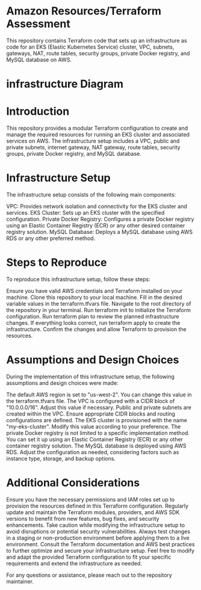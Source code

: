 # Amazon Resources/Terraform Assessment
This repository contains Terraform code that sets up an infrastructure as code for an EKS (Elastic Kubernetes Service) cluster, VPC, subnets, gateways, NAT, route tables, security groups, private Docker registry, and MySQL database on AWS.

# infrastructure Diagram


# Introduction
This repository provides a modular Terraform configuration to create and manage the required resources for running an EKS cluster and associated services on AWS. The infrastructure setup includes a VPC, public and private subnets, internet gateway, NAT gateway, route tables, security groups, private Docker registry, and MySQL database.

# Infrastructure Setup
The infrastructure setup consists of the following main components:

VPC: Provides network isolation and connectivity for the EKS cluster and services.
EKS Cluster: Sets up an EKS cluster with the specified configuration.
Private Docker Registry: Configures a private Docker registry using an Elastic Container Registry (ECR) or any other desired container registry solution.
MySQL Database: Deploys a MySQL database using AWS RDS or any other preferred method.

# Steps to Reproduce
To reproduce this infrastructure setup, follow these steps:

Ensure you have valid AWS credentials and Terraform installed on your machine.
Clone this repository to your local machine.
Fill in the desired variable values in the terraform.tfvars file.
Navigate to the root directory of the repository in your terminal.
Run terraform init to initialize the Terraform configuration.
Run terraform plan to review the planned infrastructure changes.
If everything looks correct, run terraform apply to create the infrastructure.
Confirm the changes and allow Terraform to provision the resources.

# Assumptions and Design Choices
During the implementation of this infrastructure setup, the following assumptions and design choices were made:

The default AWS region is set to "us-west-2". You can change this value in the terraform.tfvars file.
The VPC is configured with a CIDR block of "10.0.0.0/16". Adjust this value if necessary.
Public and private subnets are created within the VPC. Ensure appropriate CIDR blocks and routing configurations are defined.
The EKS cluster is provisioned with the name "my-eks-cluster". Modify this value according to your preference.
The private Docker registry is not limited to a specific implementation method. You can set it up using an Elastic Container Registry (ECR) or any other container registry solution.
The MySQL database is deployed using AWS RDS. Adjust the configuration as needed, considering factors such as instance type, storage, and backup options.

# Additional Considerations
Ensure you have the necessary permissions and IAM roles set up to provision the resources defined in this Terraform configuration.
Regularly update and maintain the Terraform modules, providers, and AWS SDK versions to benefit from new features, bug fixes, and security enhancements.
Take caution while modifying the infrastructure setup to avoid disruptions or potential security vulnerabilities. Always test changes in a staging or non-production environment before applying them to a live environment.
Consult the Terraform documentation and AWS best practices to further optimize and secure your infrastructure setup.
Feel free to modify and adapt the provided Terraform configuration to fit your specific requirements and extend the infrastructure as needed.

For any questions or assistance, please reach out to the repository maintainer.
